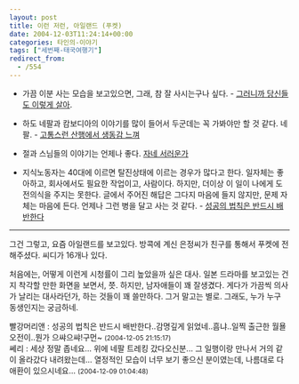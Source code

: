 ```yaml
---
layout: post
title: 이런 저런, 아일랜드 (푸켓)
date: 2004-12-03T11:24:14+00:00
categories: 타인의-이야기
tags: ["세번째-태국여행기"]
redirect_from:
  - /554
---
```


* 가끔 이분 사는 모습을 보고있으면, 그래, 참 잘 사시는구나 싶다. - <a href="http://www.hani.co.kr/section-005100032/2004/11/005100032200411031726104.html" target=bb>그러니까 당신들도 이렇게 살아</a>.

* 하도 네팔과 캄보디아의 이야기를 많이 들어서 두군데는 꼭 가봐야만 할 것 같다. 네팔. - <a href="http://www.hani.co.kr/section-005100032/2004/10/005100032200410061756009.html" target=bb>고통스런 산행에서 생동감 느껴</a>

* 절과 스님들의 이야기는 언제나 좋다. <a href="http://blog.chosun.com/blog.log.view.screen?blogId=189&logId=181385" target=bb>자네 서러운가</a>

* 지식노동자는 40대에 이르면 탈진상태에 이르는 경우가 많다고 한다. 일자체는 좋아하고, 회사에서도 필요한 작업이고, 사람이다. 하지만, 더이상 이 일이 나에게 도전의식을 주지는 못한다. 글에서 주어진 해답은 그다지 마음에 들지 않지만, 문제 자체는 마음에 든다. 언제나 그런 병을 달고 사는 것 같다. - <a href="http://blog.chosun.com/blog.log.view.screen?blogId=64&logId=189852" target=bb>성공의 법칙은 반드시 배반한다</a>

---

그건 그렇고, 요즘 아일랜드를 보고있다. 방콕에 계신 은정씨가 친구를 통해서 푸켓에 전해주셨다. 씨디가 16개나 있다.

처음에는, 어떻게 이런게 시청률이 그리 높았을까 싶은 대사. 일본 드라마를 보고있는 건지 착각할 만한 화면을 보면서, 쯧. 하지만, 남자애들이 꽤 잘생겼다. 게다가 가끔씩 의사가 날리는 대사라던가, 하는 것들이 꽤 쓸만하다. 그거 말고는 별로. 그래도, 누가 누구 동생인지는 궁금하네.
<div id=comments>
<div class=comment>
<!--- cmt:930 --->
<!--- mail: --->
<!--- parent:0 --->
빨강머리앤 : 
성공의 법칙은 반드시 배반한다..감명깊게 읽었네..흠냐..일찍 출근한 월욜 오전이..뭔가 으&#49968;으&#49968;!구먼~
 <small>(2004-12-05 21:15:17)</small>
</div>
<div class=comment>
<!--- cmt:931 --->
<!--- mail: --->
<!--- parent:0 --->
쎄리 : 
세상 정말 좁네요...
위에 네팔 트레킹 갔다오신분...
그 일행이랑 만나서 거의 같이 올라갔다 내려왔는데...
열정적인 모습이 너무 보기 좋으신 분이였는데,
나름대로 다 애환이 있으시네요...
 <small>(2004-12-09 01:04:48)</small>
</div>
</div>
